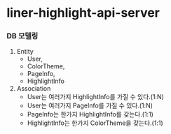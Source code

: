 # liner-highlight-api-server

### DB 모델링
1. Entity 
   - User,
   - ColorTheme, 
   - PageInfo, 
   - HighlightInfo
2. Association
   - User는 여러가지 HighlightInfo를 가질 수 있다.(1:N)
   - User는 여러가지 PageInfo를 가질 수 있다.(1:N)
   - PageInfo는 한가지 HighlightInfo를 갖는다.(1:1)
   - HighlightInfo는 한가지 ColorTheme을 갖는다.(1:1)
